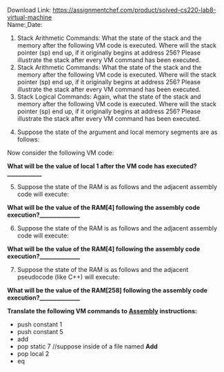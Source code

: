 Download Link: https://assignmentchef.com/product/solved-cs220-lab8-virtual-machine
<br>
Name:<u>                                                 </u> Date: <u>                                              </u>

<ol>

 <li>Stack Arithmetic Commands: What the state of the stack and the memory after the following VM code is executed. Where will the stack pointer (sp) end up, if it originally begins at address 256? Please illustrate the stack after every VM command has been executed.</li>

 <li>Stack Arithmetic Commands: What the state of the stack and the memory after the following VM code is executed. Where will the stack pointer (sp) end up, if it originally begins at address 256? Please illustrate the stack after every VM command has been executed.</li>

 <li>Stack Logical Commands: Again, what the state of the stack and memory after the following VM code is executed. Where will the stack pointer (sp) end up, if it originally begins at address 256? Please illustrate the stack after every VM command has been executed.</li>

</ol>




<ol start="4">

 <li>Suppose the state of the argument and local memory segments are as follows:</li>

</ol>

Now consider the following VM code:

<strong>What will be the value of local 1 after the VM code has executed?____________</strong>




<ol start="5">

 <li>Suppose the state of the RAM is as follows and the adjacent assembly code will execute:</li>

</ol>




<strong>What will be the value of the RAM[4] following the assembly code execution?______________</strong>

<ol start="6">

 <li>Suppose the state of the RAM is as follows and the adjacent assembly code will execute:</li>

</ol>




<strong>What will be the value of the RAM[4] following the assembly code execution?______________</strong>

<strong> </strong>

<ol start="7">

 <li>Suppose the state of the RAM is as follows and the adjacent pseudocode (like C++) will execute:</li>

</ol>




<strong>What will be the value of the RAM[258] following the assembly code execution?______________</strong>

<strong>Translate the following VM commands to <u>Assembly</u> instructions:</strong>

<ul>

 <li>push constant 1</li>

 <li>push constant 5</li>

 <li>add</li>

 <li>pop static 7 //suppose inside of a file named <strong>Add</strong></li>

 <li>pop local 2</li>

 <li>eq</li>

</ul>